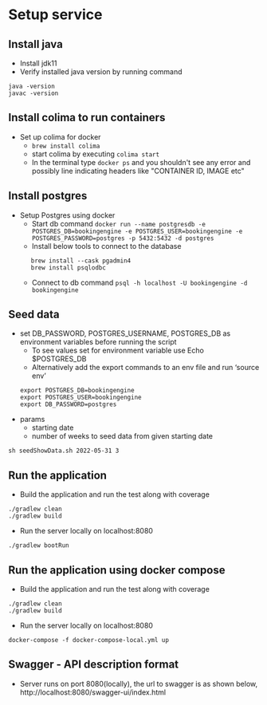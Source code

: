 # Setup service

## Install java
- Install jdk11
- Verify installed java version by running command
```shell script
java -version
javac -version
```

## Install colima to run containers
- Set up colima for docker
    - `brew install colima`
    - start colima by executing `colima start`
    - In the terminal type `docker ps` and you shouldn't see any error and possibly line indicating headers like "CONTAINER ID, IMAGE etc"


## Install postgres
- Setup Postgres using docker
   - Start db command
   `docker run --name postgresdb -e POSTGRES_DB=bookingengine -e POSTGRES_USER=bookingengine -e POSTGRES_PASSWORD=postgres -p 5432:5432 -d postgres`
   - Install below tools to connect to the database
   ```
      brew install --cask pgadmin4   
      brew install psqlodbc
   ```
  - Connect to db command
  `psql -h localhost -U bookingengine -d bookingengine`
    
## Seed data
- set DB_PASSWORD, POSTGRES_USERNAME, POSTGRES_DB as environment variables before running the script
   - To see values set for environment variable use
        Echo $POSTGRES_DB
   - Alternatively add the export commands to an env file and run ‘source env’
   ```
   export POSTGRES_DB=bookingengine
   export POSTGRES_USER=bookingengine
   export DB_PASSWORD=postgres
   ```
- params
    - starting date
    - number of weeks to seed data from given starting date

`sh seedShowData.sh 2022-05-31 3`

## Run the application
- Build the application and run the test along with coverage
```shell script
./gradlew clean
./gradlew build
```
- Run the server locally on localhost:8080
```shell script
./gradlew bootRun
```

## Run the application using docker compose
- Build the application and run the test along with coverage
```shell script
./gradlew clean
./gradlew build
```
- Run the server locally on localhost:8080
```shell script
docker-compose -f docker-compose-local.yml up 
```

## Swagger - API description format
- Server runs on port 8080(locally), the url to swagger is as shown below,
  http://localhost:8080/swagger-ui/index.html